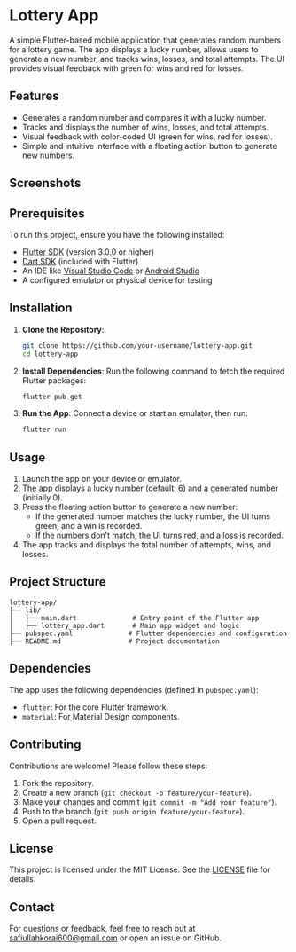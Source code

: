 # Lottery App

A simple Flutter-based mobile application that generates random numbers for a lottery game. The app displays a lucky number, allows users to generate a new number, and tracks wins, losses, and total attempts. The UI provides visual feedback with green for wins and red for losses.

## Features
- Generates a random number and compares it with a lucky number.
- Tracks and displays the number of wins, losses, and total attempts.
- Visual feedback with color-coded UI (green for wins, red for losses).
- Simple and intuitive interface with a floating action button to generate new numbers.

## Screenshots


## Prerequisites
To run this project, ensure you have the following installed:
- [Flutter SDK](https://flutter.dev/docs/get-started/install) (version 3.0.0 or higher)
- [Dart SDK](https://dart.dev/get-dart) (included with Flutter)
- An IDE like [Visual Studio Code](https://code.visualstudio.com/) or [Android Studio](https://developer.android.com/studio)
- A configured emulator or physical device for testing

## Installation
1. **Clone the Repository**:
   ```bash
   git clone https://github.com/your-username/lottery-app.git
   cd lottery-app
   ```

2. **Install Dependencies**:
   Run the following command to fetch the required Flutter packages:
   ```bash
   flutter pub get
   ```

3. **Run the App**:
   Connect a device or start an emulator, then run:
   ```bash
   flutter run
   ```

## Usage
1. Launch the app on your device or emulator.
2. The app displays a lucky number (default: 6) and a generated number (initially 0).
3. Press the floating action button to generate a new number:
   - If the generated number matches the lucky number, the UI turns green, and a win is recorded.
   - If the numbers don't match, the UI turns red, and a loss is recorded.
4. The app tracks and displays the total number of attempts, wins, and losses.

## Project Structure
```
lottery-app/
├── lib/
│   ├── main.dart              # Entry point of the Flutter app
│   ├── lottery_app.dart       # Main app widget and logic
├── pubspec.yaml              # Flutter dependencies and configuration
├── README.md                 # Project documentation
```

## Dependencies
The app uses the following dependencies (defined in `pubspec.yaml`):
- `flutter`: For the core Flutter framework.
- `material`: For Material Design components.

## Contributing
Contributions are welcome! Please follow these steps:
1. Fork the repository.
2. Create a new branch (`git checkout -b feature/your-feature`).
3. Make your changes and commit (`git commit -m "Add your feature"`).
4. Push to the branch (`git push origin feature/your-feature`).
5. Open a pull request.

## License
This project is licensed under the MIT License. See the [LICENSE](LICENSE) file for details.

## Contact
For questions or feedback, feel free to reach out at [safiullahkorai600@gmail.com](mailto:safiullahkorai600@gmail.com) or open an issue on GitHub.
